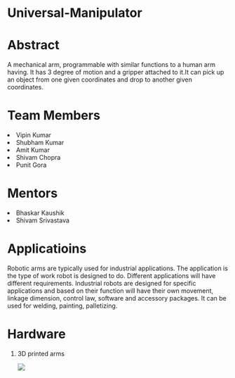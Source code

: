 # Universal-Manipulator
# Abstract

A mechanical arm, programmable with similar functions to a human arm having. It has 3 degree of motion and a gripper attached to it.It can pick up an object from one  given coordinates and drop to another given coordinates.

# Team Members
<li>Vipin Kumar</li>
<li>Shubham Kumar</li>
<li>Amit Kumar</li>
<li>Shivam Chopra</li>
<li>Punit Gora</li>

# Mentors
<li>Bhaskar Kaushik</li>
<li>Shivam Srivastava</li>

# Applicatioins

Robotic arms are typically used for industrial applications. The application is the type of work robot is designed to do.
Different applications will have different requirements. Industrial robots are designed for specific applications and based on their function will have their own movement, linkage dimension, control law, software and accessory packages. It can be used for welding, painting, palletizing.

# Hardware
<ol>
  <li>3D printed arms</li>

</p><div><img src="https://github.com/shubhamsharele/Universal-Manipulator/blob/master/Photos/arm.png"></div></li>
